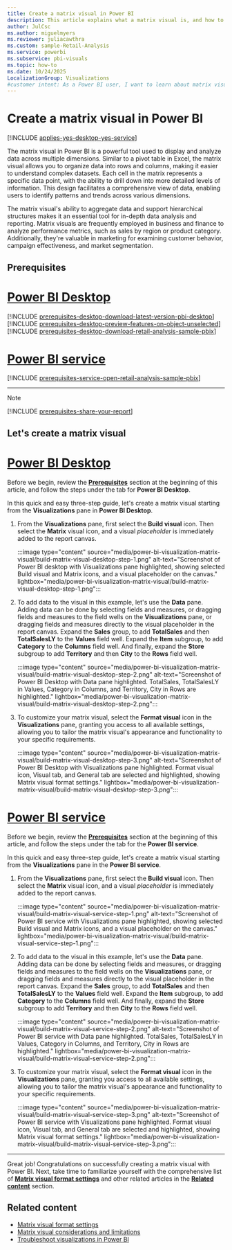 ```yaml
---
title: Create a matrix visual in Power BI
description: This article explains what a matrix visual is, and how to create a matrix visual in Power BI Desktop and Power BI Service.
author: JulCsc
ms.author: miguelmyers
ms.reviewer: juliacawthra
ms.custom: sample-Retail-Analysis
ms.service: powerbi
ms.subservice: pbi-visuals
ms.topic: how-to
ms.date: 10/24/2025
LocalizationGroup: Visualizations
#customer intent: As a Power BI user, I want to learn about matrix visuals so that I can effectively and more easily build column chart visuals in Power BI Desktop and Power BI Service.
---
```

# Create a matrix visual in Power BI

[!INCLUDE [applies-yes-desktop-yes-service](../includes/applies-yes-desktop-yes-service.md)]

The matrix visual in Power BI is a powerful tool used to display and analyze data across multiple dimensions. Similar to a pivot table in Excel, the matrix visual allows you to organize data into rows and columns, making it easier to understand complex datasets. Each cell in the matrix represents a specific data point, with the ability to drill down into more detailed levels of information. This design facilitates a comprehensive view of data, enabling users to identify patterns and trends across various dimensions.

The matrix visual's ability to aggregate data and support hierarchical structures makes it an essential tool for in-depth data analysis and reporting. Matrix visuals are frequently employed in business and finance to analyze performance metrics, such as sales by region or product category. Additionally, they're valuable in marketing for examining customer behavior, campaign effectiveness, and market segmentation.

## Prerequisites

# [Power BI Desktop](#tab/powerbi-desktop)

[!INCLUDE [prerequisites-desktop-download-latest-version-pbi-desktop](../includes/core-visuals/prerequisites-desktop-download-latest-version-pbi.md)]
[!INCLUDE [prerequisites-desktop-preview-features-on-object-unselected](../includes/core-visuals/prerequisites-desktop-preview-features-on-object-unselected.md)]
[!INCLUDE [prerequisites-desktop-download-retail-analysis-sample-pbix](../includes/core-visuals/prerequisites-desktop-download-retail-analysis-sample-pbix.md)]

# [Power BI service](#tab/powerbi-service)

[!INCLUDE [prerequisites-service-open-retail-analysis-sample-pbix](../includes/core-visuals/prerequisites-service-open-retail-analysis-sample-pbix.md)]

---
> [!NOTE]
> [!INCLUDE [prerequisites-share-your-report](../includes/core-visuals/prerequisites-share-your-report.md)]

## Let's create a matrix visual

# [Power BI Desktop](#tab/powerbi-desktop)

Before we begin, review the **[Prerequisites](#prerequisites)** section at the beginning of this article, and follow the steps under the tab for **Power BI Desktop**.

In this quick and easy three-step guide, let's create a matrix visual starting from the **Visualizations** pane in **Power BI Desktop**.

1. From the **Visualizations** pane, first select the **Build visual** icon. Then select the **Matrix** visual icon, and a visual *placeholder* is immediately added to the report canvas.

    :::image type="content" source="media/power-bi-visualization-matrix-visual/build-matrix-visual-desktop-step-1.png" alt-text="Screenshot of Power BI desktop with Visualizations pane highlighted, showing selected Build visual and Matrix icons, and a visual placeholder on the canvas." lightbox="media/power-bi-visualization-matrix-visual/build-matrix-visual-desktop-step-1.png":::

2. To add data to the visual in this example, let's use the **Data** pane. Adding data can be done by selecting fields and measures, or dragging fields and measures to the field wells on the **Visualizations** pane, or dragging fields and measures directly to the visual placeholder in the report canvas. Expand the **Sales** group, to add **TotalSales** and then **TotalSalesLY** to the **Values** field well. Expand the **Item** subgroup, to add **Category** to the **Columns** field well. And finally, expand the **Store** subgroup to add **Territory** and then **City** to the **Rows** field well.

    :::image type="content" source="media/power-bi-visualization-matrix-visual/build-matrix-visual-desktop-step-2.png" alt-text="Screenshot of Power BI Desktop with Data pane highlighted. TotalSales, TotalSalesLY in Values, Category in Columns, and Territory, City in Rows are highlighted." lightbox="media/power-bi-visualization-matrix-visual/build-matrix-visual-desktop-step-2.png":::

3. To customize your matrix visual, select the **Format visual** icon in the **Visualizations** pane, granting you access to all available settings, allowing you to tailor the matrix visual's appearance and functionality to your specific requirements.

    :::image type="content" source="media/power-bi-visualization-matrix-visual/build-matrix-visual-desktop-step-3.png" alt-text="Screenshot of Power BI Desktop with Visualizations pane highlighted. Format visual icon, Visual tab, and General tab are selected and highlighted, showing Matrix visual format settings." lightbox="media/power-bi-visualization-matrix-visual/build-matrix-visual-desktop-step-3.png":::

# [Power BI service](#tab/powerbi-service)

Before we begin, review the **[Prerequisites](#prerequisites)** section at the beginning of this article, and follow the steps under the tab for the **Power BI service**.

In this quick and easy three-step guide, let's create a matrix visual starting from the **Visualizations** pane in the **Power BI service**.

1. From the **Visualizations** pane, first select the **Build visual** icon. Then select the **Matrix** visual icon, and a visual *placeholder* is immediately added to the report canvas.

    :::image type="content" source="media/power-bi-visualization-matrix-visual/build-matrix-visual-service-step-1.png" alt-text="Screenshot of Power BI service with Visualizations pane highlighted, showing selected Build visual and Matrix icons, and a visual placeholder on the canvas." lightbox="media/power-bi-visualization-matrix-visual/build-matrix-visual-service-step-1.png":::

2. To add data to the visual in this example, let's use the **Data** pane. Adding data can be done by selecting fields and measures, or dragging fields and measures to the field wells on the **Visualizations** pane, or dragging fields and measures directly to the visual placeholder in the report canvas. Expand the **Sales** group, to add **TotalSales** and then **TotalSalesLY** to the **Values** field well. Expand the **Item** subgroup, to add **Category** to the **Columns** field well. And finally, expand the **Store** subgroup to add **Territory** and then **City** to the **Rows** field well.

    :::image type="content" source="media/power-bi-visualization-matrix-visual/build-matrix-visual-service-step-2.png" alt-text="Screenshot of Power BI service with Data pane highlighted. TotalSales, TotalSalesLY in Values, Category in Columns, and Territory, City in Rows are highlighted." lightbox="media/power-bi-visualization-matrix-visual/build-matrix-visual-service-step-2.png":::

3. To customize your matrix visual, select the **Format visual** icon in the **Visualizations** pane, granting you access to all available settings, allowing you to tailor the matrix visual's appearance and functionality to your specific requirements.

    :::image type="content" source="media/power-bi-visualization-matrix-visual/build-matrix-visual-service-step-3.png" alt-text="Screenshot of Power BI service with Visualizations pane highlighted. Format visual icon, Visual tab, and General tab are selected and highlighted, showing Matrix visual format settings." lightbox="media/power-bi-visualization-matrix-visual/build-matrix-visual-service-step-3.png":::

---
Great job! Congratulations on successfully creating a matrix visual with Power BI. Next, take time to familiarize yourself with the comprehensive list of **[Matrix visual format settings](power-bi-visualization-matrix-visual-format-settings.md)** and other related articles in the **[Related content](#related-content)** section.

## Related content

- [Matrix visual format settings](power-bi-visualization-matrix-visual-format-settings.md)
- [Matrix visual considerations and limitations](power-bi-visualization-matrix-visual-considerations.md)
- [Troubleshoot visualizations in Power BI](power-bi-visualization-troubleshoot.md)
